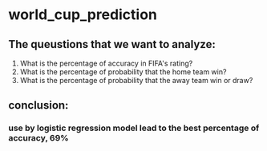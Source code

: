 # world_cup_prediction

## The queustions that we want to analyze:

1) What is the percentage of accuracy in FIFA's rating?
2) What is the percentage of probability that the home team win?
3) What is the percentage of probability that the away team win or draw?

## conclusion:
### use by logistic regression model lead to the best percentage of accuracy, 69%
